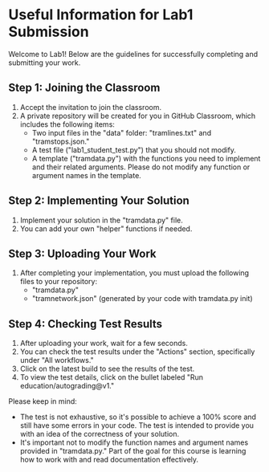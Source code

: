 # Useful Information for Lab1 Submission

Welcome to Lab1! Below are the guidelines for successfully completing and submitting your work.

## Step 1: Joining the Classroom

1. Accept the invitation to join the classroom.
2. A private repository will be created for you in GitHub Classroom, which includes the following items:
   - Two input files in the "data" folder: "tramlines.txt" and "tramstops.json."
   - A test file ("lab1_student_test.py") that you should not modify.
   - A template ("tramdata.py") with the functions you need to implement and their related arguments. Please do not modify any function or argument names in the template.

## Step 2: Implementing Your Solution

1. Implement your solution in the "tramdata.py" file.
2. You can add your own "helper" functions if needed.

## Step 3: Uploading Your Work

1. After completing your implementation, you must upload the following files to your repository:
   - "tramdata.py"
   - "tramnetwork.json" (generated by your code with tramdata.py init)

## Step 4: Checking Test Results

1. After uploading your work, wait for a few seconds.
2. You can check the test results under the "Actions" section, specifically under "All workflows."
3. Click on the latest build to see the results of the test.
4. To view the test details, click on the bullet labeled "Run education/autograding@v1."

Please keep in mind:

- The test is not exhaustive, so it's possible to achieve a 100% score and still have some errors in your code. The test is intended to provide you with an idea of the correctness of your solution.
- It's important not to modify the function names and argument names provided in "tramdata.py." Part of the goal for this course is learning how to work with and read documentation effectively.
